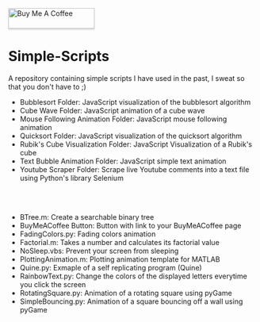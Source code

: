  <a href="https://www.buymeacoffee.com/BambooFlower" target="_blank">
 <img src="https://www.buymeacoffee.com/assets/img/custom_images/orange_img.png" 
 alt="Buy Me A Coffee" style="height: 41px !important;width: 174px !important;box-shadow: 0px 3px 2px 0px rgba(190, 190, 190, 0.5) 
 !important;-webkit-box-shadow: 0px 3px 2px 0px rgba(190, 190, 190, 0.5) !important;" ></a> 

# Simple-Scripts

A repository containing simple scripts I have used in the past, I sweat so that you don't have to ;)

- Bubblesort Folder: JavaScript visualization of the bubblesort algorithm
- Cube Wave Folder: JavaScript animation of a cube wave
- Mouse Following Animation Folder: JavaScript mouse following animation
- Quicksort Folder: JavaScript visualization of the quicksort algorithm
- Rubik's Cube Visualization Folder: JavaScript Visualization of a Rubik's cube 
- Text Bubble Animation Folder: JavaScript simple text animation
- Youtube Scraper Folder: Scrape live Youtube comments into a text file using Python's library Selenium 

<br/><br/>
- BTree.m: Create a searchable binary tree
- BuyMeACoffee Button: Button with link to your BuyMeACoffee page
- FadingColors.py: Fading colors animation
- Factorial.m: Takes a number and calculates its factorial value
- NoSleep.vbs: Prevent your screen from sleeping 
- PlottingAnimation.m: Plotting animation template for MATLAB
- Quine.py: Exmaple of a self replicating program (Quine)
- RainbowText.py: Change the colors of the displayed letters everytime you click the screen
- RotatingSquare.py: Animation of a rotating square using pyGame 
- SimpleBouncing.py: Animation of a square bouncing off a wall using pyGame
